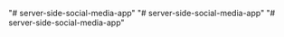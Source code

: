 "# server-side-social-media-app" 
"# server-side-social-media-app" 
"# server-side-social-media-app" 
